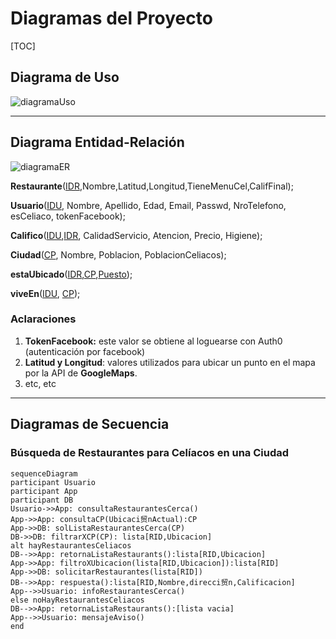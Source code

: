 # Diagramas del Proyecto



[TOC]

## Diagrama de Uso

![diagramaUso](/home/eze/DATOS/IAP/proyectoIAP/Documentos/assets/DiagramaCasosDeUso_celiacos_1.png)

------

## Diagrama Entidad-Relación

![diagramaER](/home/eze/DATOS/IAP/proyectoIAP/Documentos/assets/DiagramaER_celiacos_1.png)

**Restaurante**(<u>IDR</u>,Nombre,Latitud,Longitud,TieneMenuCel,CalifFinal);

**Usuario**(<u>IDU</u>, Nombre, Apellido, Edad, Email, Passwd, NroTelefono, esCeliaco, tokenFacebook);

**Califico**(<u>IDU</u>,<u>IDR</u>, CalidadServicio, Atencion, Precio, Higiene);

**Ciudad**(<u>CP</u>, Nombre, Poblacion, PoblacionCeliacos);

**estaUbicado**(<u>IDR</u>,<u>CP</u>,<u>Puesto</u>);

**viveEn**(<u>IDU</u>, <u>CP</u>);



### Aclaraciones

1. **TokenFacebook:** este valor se obtiene al loguearse con Auth0 (autenticación por facebook)
2. **Latitud y Longitud**: valores utilizados para ubicar un punto en el mapa por la API de **GoogleMaps**.
3. etc, etc

------

## Diagramas de Secuencia

### Búsqueda de Restaurantes para Celíacos en una Ciudad

```mermaid
sequenceDiagram
participant Usuario
participant App
participant DB
Usuario->>App: consultaRestaurantesCerca()
App->>App: consultaCP(Ubicaci贸nActual):CP
App->>DB: solListaRestaurantesCerca(CP)
DB->>DB: filtrarXCP(CP): lista[RID,Ubicacion]
alt hayRestaurantesCeliacos
DB-->>App: retornaListaRestaurants():lista[RID,Ubicacion]
App->>App: filtroXUbicacion(lista[RID,Ubicacion]):lista[RID]
App->>DB: solicitarRestaurantes(lista[RID])
DB-->>App: respuesta():lista[RID,Nombre,direcci贸n,Calificacion]
App-->>Usuario: infoRestaurantesCerca()
else noHayRestaurantesCeliacos
DB-->>App: retornaListaRestaurants():[lista vacia]
App-->>Usuario: mensajeAviso()
end
```



